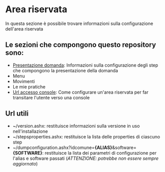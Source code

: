 # Area riservata

In questa sezione è possibile trovare informazioni sulla configurazione dell'area riservata

## Le sezioni che compongono questo repository sono:
- [Presentazione domanda](./presentazione-domanda/): Informazioni sulla configurazione degli step che compongono la presentazione della domanda
- Menu
- Movimenti
- Le mie pratiche
- [Url accesso console](./url-accesso-console/): Come configurare un'area riservata per far transitare l'utente verso una console

## Url utili
- ~/version.ashx: restituisce informazioni sulla versione in uso nell'installazione
- ~/stepsproperties.ashx: restituisce la lista delle properties di ciascuno step
- ~/dumpconfiguration.ashx?idcomune=**{ALIAS}**&software=**{SOFTWARE}**: restituisce la lista dei parametri di configurazione per l'alias e software passati (*ATTENZIONE: potrebbe non essere sempre aggiornato*)